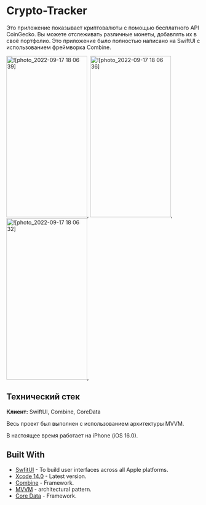 # Crypto-Tracker

Это приложение показывает криптовалюты с помощью бесплатного API CoinGecko. Вы можете отслеживать различные монеты,
добавлять их в своё портфолио.
Это приложение было полностью написано на SwiftUI с использованием фреймворка Combine.

<img alt="![photo_2022-09-17 18 06 39]" src ="https://user-images.githubusercontent.com/54499958/190863743-befb4e86-9ea8-4bbe-b99a-bb2c579df1e8.jpeg" height="420" width="210">,
<img alt="![photo_2022-09-17 18 06 36]" src="https://user-images.githubusercontent.com/54499958/190863998-414a75c3-4870-471a-9924-40e86c7f93b9.jpeg"
 height="420" width="210">,
<img alt="![photo_2022-09-17 18 06 32]" src="https://user-images.githubusercontent.com/54499958/190864064-44130213-1a4a-4328-8f40-6c84151a0b76.jpeg"
 height="420" width="210">,

## Технический стек

**Клиент:** SwiftUI, Combine, CoreData

Весь проект был выполнен с использованием архитектуры MVVM.

В настоящее время работает на iPhone (iOS 16.0).

## Built With

* [SwfitUI](https://developer.apple.com/xcode/swiftui/) - To build user interfaces across all Apple platforms.
* [Xcode 14.0](https://developer.apple.com/documentation/xcode-release-notes/xcode-14-release-notes) - Latest version.
* [Combine](https://developer.apple.com/documentation/combine/) - Framework.
* [MVVM](https://en.wikipedia.org/wiki/Model%E2%80%93view%E2%80%93viewmodel) - architectural pattern.
* [Core Data](https://developer.apple.com/documentation/coredata/) - Framework.
